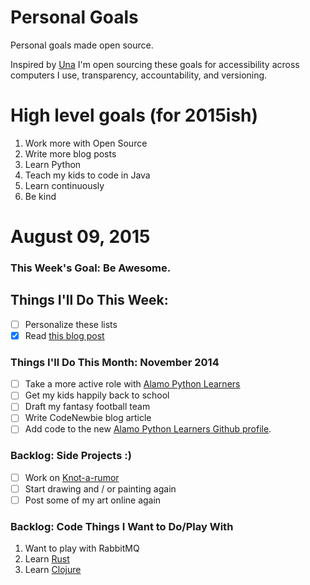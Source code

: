 Personal Goals
==============

Personal goals made open source.

Inspired by [Una](http://una.im/personal-goals-guide/) I'm open sourcing these goals for accessibility across computers I use, transparency, accountability, and versioning.

# High level goals (for 2015ish)
1. Work more with Open Source
2. Write more blog posts
3. Learn Python
4. Teach my kids to code in Java
5. Learn continuously
6. Be kind

# August 09, 2015

### This Week's Goal: Be Awesome.

## Things I'll Do This Week:
- [ ] Personalize these lists
- [x] Read [this blog post](http://una.github.io/personal-goals-guide/)

### Things I'll Do This Month: November 2014
- [ ] Take a more active role with [Alamo Python Learners](http://www.meetup.com/Alamo-Python-Learners/)
- [ ] Get my kids happily back to school
- [ ] Draft my fantasy football team
- [ ] Write CodeNewbie blog article
- [ ] Add code to the new [Alamo Python Learners Github profile](https://github.com/alamo-python-learners).

### Backlog: Side Projects :)
- [ ] Work on [Knot-a-rumor](http://google.com)
- [ ] Start drawing and / or painting again
- [ ] Post some of my art online again

### Backlog: Code Things I Want to Do/Play With
1. Want to play with RabbitMQ
2. Learn [Rust](https://www.rust-lang.org/)
3. Learn [Clojure](http://clojure.org/)

